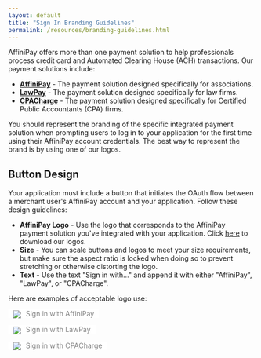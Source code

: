 ```yaml
---
layout: default
title: "Sign In Branding Guidelines"
permalink: /resources/branding-guidelines.html
---
```


AffiniPay offers more than one payment solution to help professionals process credit card and Automated Clearing House (ACH) transactions. Our payment solutions include:

- <a href="https://affinipay.com/" target="&#95;blank"><b>AffiniPay</b></a> -  The payment solution designed specifically for associations.
- <a href="https://lawpay.com/" target="&#95;blank"><b>LawPay</b></a> - The payment solution designed specifically for law firms.
- <a href="https://cpacharge.com/" target="&#95;blank"><b>CPACharge</b></a> - The payment solution designed specifically for Certified Public Accountants (CPA) firms.

You should represent the branding of the specific integrated payment solution when prompting users to log in to your application for the first time using their AffiniPay account credentials. The best way to represent the brand is by using one of our logos.

## Button Design

Your application must include a button that initiates the OAuth flow between a merchant user's AffiniPay account and your application. Follow these design guidelines:

 - **AffiniPay Logo** - Use the logo that corresponds to the AffiniPay payment solution you've integrated with your application. Click [here](../images/affinipay_logos.zip) to download our logos.
 - **Size** - You can scale buttons and logos to meet your size requirements, but make sure the aspect ratio is locked when doing so to prevent stretching or otherwise distorting the logo.
 - **Text** - Use the text "Sign in with..." and append it with either "AffiniPay", "LawPay", or "CPACharge".

Here are examples of acceptable logo use:

<a class="btn-large" style="background-color: #fff; color: gray; text-transform: none; padding-left: 10px; padding-right: 10px;"><img style="vertical-align: middle; padding-right: 10px;" src="../images/sign-in-affinipay-logo.png"/>Sign in with AffiniPay</a>

<a class="btn-large" style="background-color: #fff; color: gray; text-transform: none; padding-left: 10px; padding-right: 10px;"><img style="vertical-align: middle; padding-right: 10px;" src="../images/sign-in-lawpay-logo.png"/>Sign in with LawPay</a>

<a class="btn-large" style="background-color: #fff; color: gray; text-transform: none; padding-left: 10px; padding-right: 10px;"><img style="vertical-align: middle; padding-right: 10px;" src="../images/sign-in-cpacharge-logo.png"/>Sign in with CPACharge</a>

<!--### Color

Use the primary color of the AffiniPay payment solution as a background color:

- AffiniPay: #153C60 (blue)
- LawPay: #57b177 (green)
- CPACharge: #F1A628 (yellow)-->
